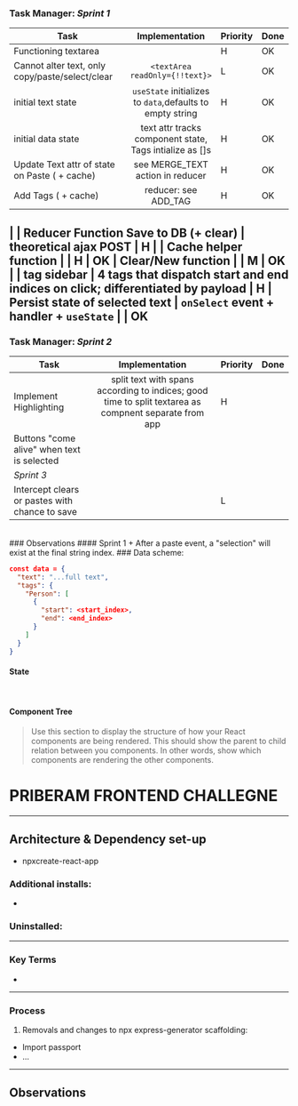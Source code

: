 
### Task Manager: _Sprint 1_
| Task | Implementation | Priority | Done |
| ---- | :------------: | -------- | ---- |
| Functioning textarea | | H | OK |
| Cannot alter text, only copy/paste/select/clear | `<textArea readOnly={!!text}>` | L | OK
| initial text state | `useState` initializes to `data`,defaults to empty string | H | OK
| initial data state | text attr tracks component state, Tags intialize as []s | H | OK
| Update Text attr of state on Paste ( + cache) | see MERGE_TEXT action in reducer| H | OK
| Add Tags ( + cache) | reducer: see ADD_TAG | H | OK
|
| Reducer Function Save to DB (+ clear) | theoretical ajax POST | H |
| Cache helper function | | H |  OK
| Clear/New function | | M |  OK |
| tag sidebar | 4 tags that dispatch start and end indices on click; differentiated by payload | H
| Persist state of selected text | `onSelect` event + handler + `useState` | | OK 
---

### Task Manager: _Sprint 2_
| Task | Implementation | Priority | Done |
| ---- | :------------: | -------- | ---- |
| Implement Highlighting | split text with spans according to indices; good time to split textarea as compnent separate from app| H | |
| Buttons "come alive" when text is selected |   |   |
| _Sprint 3_ |
| Intercept clears or pastes with chance to save | | L | |

<br>
### Observations
#### Sprint 1
+ After a paste event, a "selection" will exist at the final string index.  
### Data scheme:

```json
const data = {
  "text": "...full text",
  "tags": {
    "Person": [
      {
        "start": <start_index>,
        "end": <end_index>
      }
    ]
  }
}
```

#### State

<br>


#### Component Tree

> Use this section to display the structure of how your React components are being rendered. This should show the parent to child relation between you components. In other words, show which components are rendering the other components.

# PRIBERAM FRONTEND CHALLEGNE

---

## Architecture & Dependency set-up

- npxcreate-react-app

### Additional installs:

- <npm package>

### Uninstalled:

---

### Key Terms

- <term>

---

### Process

1. Removals and changes to npx express-generator scaffolding:

- Import passport
- ...

---

## Observations
